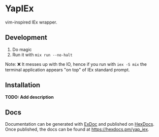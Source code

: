 # YapIEx

vim-inspired IEx wrapper.

## Development

1. Do magic
2. Run it with `mix run --no-halt`

Note: ❌ It messes up with the IO, hence if you run with `iex -S mix` the terminal application appears "on top" of IEx standard prompt.

## Installation

**TODO: Add description**

## Docs

Documentation can be generated with [ExDoc](https://github.com/elixir-lang/ex_doc)
and published on [HexDocs](https://hexdocs.pm). Once published, the docs can
be found at <https://hexdocs.pm/yap_iex>.

